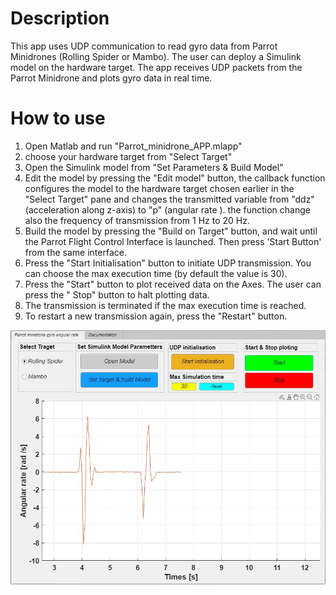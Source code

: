 # Description
This app uses UDP communication to read gyro data from Parrot Minidrones (Rolling Spider or Mambo). The user can deploy a Simulink model on the hardware target. The app receives UDP packets from the Parrot Minidrone and plots gyro data in real time.

# How to use 
1.  Open Matlab and run "Parrot_minidrone_APP.mlapp"
2.  choose your hardware target from  "Select Target"
3.  Open the Simulink model from "Set Parameters & Build Model"
4.  Edit the model by pressing the "Edit model" button, the callback function configures the model to the hardware target chosen earlier in the "Select Target" pane and changes the transmitted variable from "ddz"(acceleration along z-axis) to "p" (angular rate ). the function change also the frequency of transmission from 1 Hz to 20 Hz.
5.  Build the model by pressing the "Build on Target" button, and wait until the Parrot Flight Control Interface is launched. Then press 'Start Button' from the same interface.
6.  Press the "Start Initialisation" button to initiate UDP transmission. You can choose the max execution time (by default the value is 30).
7.  Press the "Start" button to plot received data on the Axes. The user can press the " Stop" button to halt plotting data.
8.  The transmission is terminated if the max execution time is reached.   
9.  To restart a new transmission again, press the "Restart" button.
    
![Alt text](/tumbnail.JPG?raw=true "Title")
